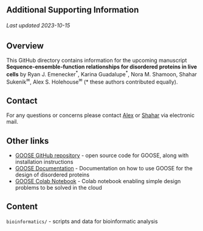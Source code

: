 ## Additional Supporting Information
###### Last updated 2023-10-15

## Overview
This GitHub directory contains information for the upcoming manuscript **Sequence-ensemble-function relationships for disordered proteins in live cells** by Ryan J. Emenecker<sup>\*</sup>, Karina Guadalupe<sup>\*</sup>, Nora M. Shamoon, Shahar Sukenik<sup>✉</sup>, Alex S. Holehouse<sup>✉</sup> (* these authors contributed equally).

## Contact
For any questions or concerns please contact [Alex](https://www.holehouselab.com/) or [Shahar](https://www.sukeniklab.com/) via electronic mail. 

## Other links

* [GOOSE GitHub repository](https://github.com/idptools/goose) - open source code for GOOSE, along with installation instructions 
* [GOOSE Documentation](https://goose.readthedocs.io/) - Documentation on how to use GOOSE for the design of disordered proteins
* [GOOSE Colab Notebook](https://colab.research.google.com/drive/1U9B-TfoNEZbbjhPUG5lrMPS0JL0nDB3o?usp=sharing) - Colab notebook enabling simple design problems to be solved in the cloud

## Content

`bioinformatics/` - scripts and data for bioinformatic analysis

##